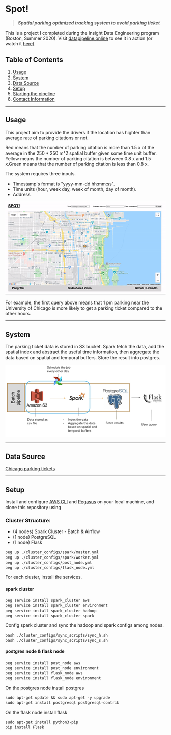 # Spot!

> ***Spatial parking optimized tracking system to avoid parking ticket***


This is a project I completed during the Insight Data Engineering program (Boston, Summer 2020).
Visit [datapipeline.online](http://datapipeline.online) to see it in action (or watch it [here](https://www.youtube.com/watch?v=SEieUv3eGAM)).

## Table of Contents

1. [Usage](README.md#Usage)
1. [System](README.md#System)
1. [Data Source](README.md#Data-Sources)
1. [Setup](README.md#setup)
1. [Starting the pipeline](README.md#starting-the-pipeline)
1. [Contact Information](README.md#contact-information)

***

## Usage

This project aim to provide the drivers if the location has highter than average rate of parking citations or not. 

Red means that the number of parking citation is more than 1.5 x of the average in the 250 * 250 m^2 spatial buffer given some time unit buffer. Yellow means the number of parking citation is between 0.8 x and 1.5 x.Green means that the number of parking citation is less than 0.8 x.

The system requires three inputs. 
- Timestamp's format is "yyyy-mm-dd hh:mm:ss". 
- Time units (hour, week day, week of month, day of month). 
- Address

![Demo_gif](./doc/Spot_demo.gif)

For example, the first query above means that 1 pm parking near the University of Chicago is more likely to get a parking ticket compared to the other hours.

---
## System

The parking ticket data is stored in S3 bucket. Spark fetch the data, add the spatial index and abstract the useful time information, then aggregate the data based on spatial and temporal buffers. Store the result into postgres. 

![system_png](./doc/system.png)

---

## Data Source

  [Chicago parking tickets](https://www.propublica.org/datastore/dataset/chicago-parking-ticket-data)

---
## Setup

Install and configure [AWS CLI](https://aws.amazon.com/cli/) and [Pegasus](https://github.com/InsightDataScience/pegasus) on your local machine, and clone this repository using


### Cluster Structure:

- (4 nodes) Spark Cluster - Batch & Airflow
- (1 node) PostgreSQL
- (1 node) Flask

```
peg up ./cluster_configs/spark/master.yml
peg up ./cluster_configs/spark/worker.yml
peg up ./cluster_configs/post_node.yml
peg up ./cluster_configs/flask_node.yml
```

For each cluster, install the services.

#### spark cluster
```
peg service install spark_cluster aws
peg service install spark_cluster environment
peg service install spark_cluster hadoop
peg service install spark_cluster spark
```
Config spark cluster and sync the hadoop and spark configs among nodes.
```
bash ./cluster_configs/sync_scripts/sync_h.sh
bash ./cluster_configs/sync_scripts/sync_s.sh
```

#### postgres node & flask node
```
peg service install post_node aws
peg service install post_node environment
peg service install flask_node aws
peg service install flask_node environment
```
On the postgres node install postgres
```
sudo apt-get update && sudo apt-get -y upgrade
sudo apt-get install postgresql postgresql-contrib​
```
On the flask node install flask
```
sudo apt-get install python3-pip
pip install Flask
```






